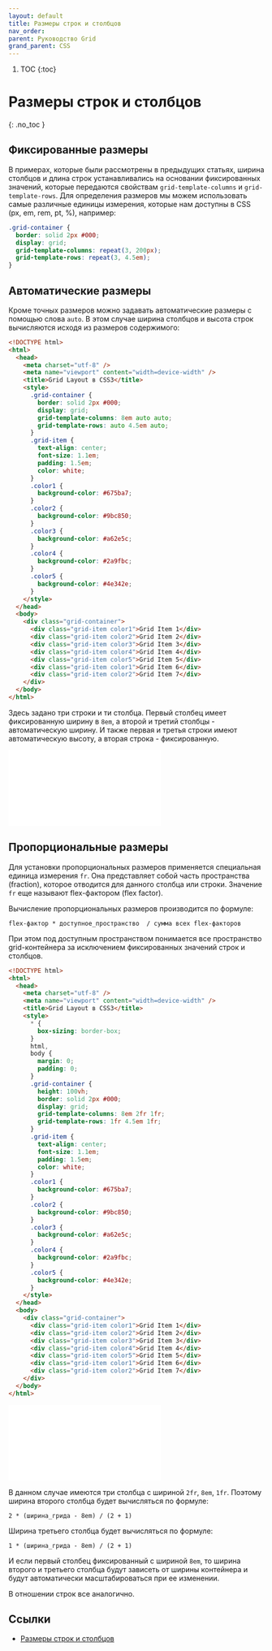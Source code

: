 ```yaml
---
layout: default
title: Размеры строк и столбцов
nav_order:
parent: Руководство Grid
grand_parent: CSS
---
```


<!-- prettier-ignore-start -->
1. TOC
{:toc}

# Размеры строк и столбцов
{: .no_toc }
<!-- prettier-ignore-end -->

## Фиксированные размеры

В примерах, которые были рассмотрены в предыдущих статьях, ширина столбцов и длина строк устанавливались на основании фиксированных значений, которые передаются свойствам `grid-template-columns` и `grid-template-rows`. Для определения размеров мы можем использовать самые различные единицы измерения, которые нам доступны в CSS (px, em, rem, pt, %), например:

```css
.grid-container {
  border: solid 2px #000;
  display: grid;
  grid-template-columns: repeat(3, 200px);
  grid-template-rows: repeat(3, 4.5em);
}
```

## Автоматические размеры

Кроме точных размеров можно задавать автоматические размеры с помощью слова `auto`. В этом случае ширина столбцов и высота строк вычисляются исходя из размеров содержимого:

```html
<!DOCTYPE html>
<html>
  <head>
    <meta charset="utf-8" />
    <meta name="viewport" content="width=device-width" />
    <title>Grid Layout в CSS3</title>
    <style>
      .grid-container {
        border: solid 2px #000;
        display: grid;
        grid-template-columns: 8em auto auto;
        grid-template-rows: auto 4.5em auto;
      }
      .grid-item {
        text-align: center;
        font-size: 1.1em;
        padding: 1.5em;
        color: white;
      }
      .color1 {
        background-color: #675ba7;
      }
      .color2 {
        background-color: #9bc850;
      }
      .color3 {
        background-color: #a62e5c;
      }
      .color4 {
        background-color: #2a9fbc;
      }
      .color5 {
        background-color: #4e342e;
      }
    </style>
  </head>
  <body>
    <div class="grid-container">
      <div class="grid-item color1">Grid Item 1</div>
      <div class="grid-item color2">Grid Item 2</div>
      <div class="grid-item color3">Grid Item 3</div>
      <div class="grid-item color4">Grid Item 4</div>
      <div class="grid-item color5">Grid Item 5</div>
      <div class="grid-item color1">Grid Item 6</div>
      <div class="grid-item color2">Grid Item 7</div>
    </div>
  </body>
</html>
```

Здесь задано три строки и ти столбца. Первый столбец имеет фиксированную ширину в `8em`, а второй и третий столбцы - автоматическую ширину. И также первая и третья строки имеют автоматическую высоту, а вторая строка - фиксированную.

![Размеры строк и столбцов](grid-4-1.md)

## Пропорциональные размеры

Для установки пропорциональных размеров применяется специальная единица измерения `fr`. Она представляет собой часть пространства (fraction), которое отводится для данного столбца или строки. Значение `fr` еще называют flex-фактором (flex factor).

Вычисление пропорциональных размеров производится по формуле:

```
flex-фактор * доступное_пространство  / сумма всех flex-факторов
```

При этом под доступным пространством понимается все пространство grid-контейнера за исключением фиксированных значений строк и столбцов.

```html
<!DOCTYPE html>
<html>
  <head>
    <meta charset="utf-8" />
    <meta name="viewport" content="width=device-width" />
    <title>Grid Layout в CSS3</title>
    <style>
      * {
        box-sizing: border-box;
      }
      html,
      body {
        margin: 0;
        padding: 0;
      }
      .grid-container {
        height: 100vh;
        border: solid 2px #000;
        display: grid;
        grid-template-columns: 8em 2fr 1fr;
        grid-template-rows: 1fr 4.5em 1fr;
      }
      .grid-item {
        text-align: center;
        font-size: 1.1em;
        padding: 1.5em;
        color: white;
      }
      .color1 {
        background-color: #675ba7;
      }
      .color2 {
        background-color: #9bc850;
      }
      .color3 {
        background-color: #a62e5c;
      }
      .color4 {
        background-color: #2a9fbc;
      }
      .color5 {
        background-color: #4e342e;
      }
    </style>
  </head>
  <body>
    <div class="grid-container">
      <div class="grid-item color1">Grid Item 1</div>
      <div class="grid-item color2">Grid Item 2</div>
      <div class="grid-item color3">Grid Item 3</div>
      <div class="grid-item color4">Grid Item 4</div>
      <div class="grid-item color5">Grid Item 5</div>
      <div class="grid-item color1">Grid Item 6</div>
      <div class="grid-item color2">Grid Item 7</div>
    </div>
  </body>
</html>
```

![Размеры строк и столбцов](grid-4-2.md)

В данном случае имеются три столбца с шириной `2fr`, `8em`, `1fr`. Поэтому ширина второго столбца будет вычисляться по формуле:

```
2 * (ширина_грида - 8em) / (2 + 1)
```

Ширина третьего столбца будет вычисляться по формуле:

```
1 * (ширина_грида - 8em) / (2 + 1)
```

И если первый столбец фиксированный с шириной `8em`, то ширина второго и третьего столбца будут зависеть от ширины контейнера и будут автоматически масштабироваться при ее изменении.

В отношении строк все аналогично.

## Ссылки

- [Размеры строк и столбцов](https://metanit.com/web/html5/13.4.php)
